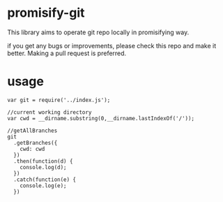 # promisify-git

This library aims to operate git repo locally in promisifying way.

if you get any bugs or improvements, please check this repo and make it better. Making a pull request is preferred.


# usage

```
var git = require('../index.js');

//current working directory
var cwd = __dirname.substring(0,__dirname.lastIndexOf('/'));

//getAllBranches
git
  .getBranches({
    cwd: cwd
  })
  .then(function(d) {
    console.log(d);
  })
  .catch(function(e) {
    console.log(e);
  })

```
